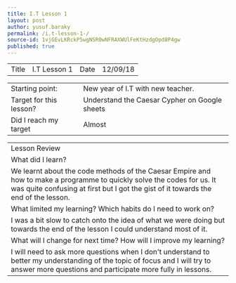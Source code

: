 ```yaml
---
title: I.T Lesson 1 
layout: post
author: yusuf.baraky
permalink: /i.t-lesson-1-/
source-id: 1vjGEvLKRckP5wgNSR0wNFRAXWUlFeKtHzdgOpd8P4gw
published: true
---
```

<table>
  <tr>
    <td>Title</td>
    <td>I.T Lesson 1</td>
    <td> Date</td>
    <td>12/09/18</td>
  </tr>
</table>


<table>
  <tr>
    <td>Starting point:</td>
    <td>New year of I.T with new teacher.</td>
  </tr>
  <tr>
    <td>Target for this lesson?</td>
    <td>Understand the Caesar Cypher on Google sheets</td>
  </tr>
  <tr>
    <td>Did I reach my target</td>
    <td>Almost</td>
  </tr>
</table>


<table>
  <tr>
    <td>Lesson Review</td>
  </tr>
  <tr>
    <td>What did I learn?</td>
  </tr>
  <tr>
    <td>We learnt about the code methods of the Caesar Empire and how to make a programme to quickly solve the codes for us. It was quite confusing at first but I got the gist of it towards the end of the lesson.</td>
  </tr>
  <tr>
    <td>What limited my learning? Which habits do I need to work on? </td>
  </tr>
  <tr>
    <td>I was a bit slow to catch onto the idea of what we were doing but towards the end of the lesson I could understand most of it.</td>
  </tr>
  <tr>
    <td>What will I change for next time? How will I improve my learning?</td>
  </tr>
  <tr>
    <td>I will need to ask more questions when I don't understand to better my understanding of the topic of focus and I will try to answer more questions and participate more fully in lessons.</td>
  </tr>
</table>


